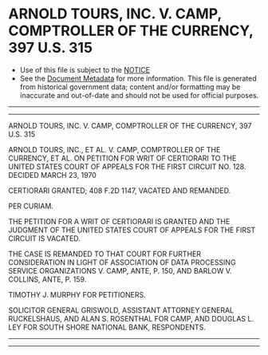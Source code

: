 ---
---

# ARNOLD TOURS, INC. V. CAMP, COMPTROLLER OF THE CURRENCY, 397 U.S. 315

* Use of this file is subject to the [NOTICE](https://github.com/publicdocs/notice/blob/master/NOTICE)
* See the [Document Metadata](../../../) for more information.
  This file is generated from historical government data; content and/or formatting may be inaccurate and out-of-date and should not be used for official purposes.

----------
----------

ARNOLD TOURS, INC. V. CAMP, COMPTROLLER OF THE CURRENCY, 397 U.S. 315

ARNOLD TOURS, INC., ET AL. V. CAMP, COMPTROLLER OF THE CURRENCY, ET AL. ON PETITION FOR WRIT OF CERTIORARI TO THE UNITED STATES COURT OF APPEALS FOR THE FIRST CIRCUIT NO. 128.  DECIDED MARCH 23, 1970

CERTIORARI GRANTED; 408 F.2D 1147, VACATED AND REMANDED.

PER CURIAM.

THE PETITION FOR A WRIT OF CERTIORARI IS GRANTED AND THE JUDGMENT OF THE UNITED STATES COURT OF APPEALS FOR THE FIRST CIRCUIT IS VACATED.

THE CASE IS REMANDED TO THAT COURT FOR FURTHER CONSIDERATION IN LIGHT OF ASSOCIATION OF DATA PROCESSING SERVICE ORGANIZATIONS V. CAMP, ANTE, P. 150, AND BARLOW V. COLLINS, ANTE, P. 159.

TIMOTHY J. MURPHY FOR PETITIONERS.

SOLICITOR GENERAL GRISWOLD, ASSISTANT ATTORNEY GENERAL RUCKELSHAUS, AND ALAN S. ROSENTHAL FOR CAMP, AND DOUGLAS L. LEY FOR SOUTH SHORE NATIONAL BANK, RESPONDENTS.


----------
----------

